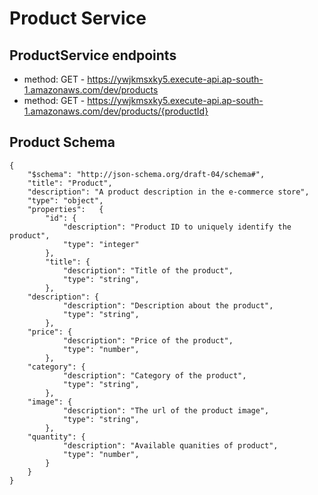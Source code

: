# Product Service

## ProductService endpoints

- method: GET - https://ywjkmsxky5.execute-api.ap-south-1.amazonaws.com/dev/products
- method: GET - https://ywjkmsxky5.execute-api.ap-south-1.amazonaws.com/dev/products/{productId}

## Product Schema

```
{
	"$schema": "http://json-schema.org/draft-04/schema#",
	"title": "Product",
	"description": "A product description in the e-commerce store",
	"type": "object",
	"properties":	{
		"id": {
			"description": "Product ID to uniquely identify the product",
			"type": "integer"
		},
		"title": {
			"description": "Title of the product",
			"type": "string",
		},
    "description": {
			"description": "Description about the product",
			"type": "string",
		},
    "price": {
			"description": "Price of the product",
			"type": "number",
		},
    "category": {
			"description": "Category of the product",
			"type": "string",
		},
    "image": {
			"description": "The url of the product image",
			"type": "string",
		},
    "quantity": {
			"description": "Available quanities of product",
			"type": "number",
		}
	}
}
```
